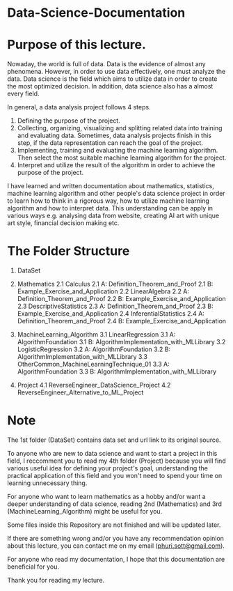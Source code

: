 # Data-Science-Documentation

# Purpose of this lecture.

Nowaday, the world is full of data. Data is the evidence of almost any phenomena. However, in order to use data effectively, one must analyze the data. Data science is the field which aims to utilize data in order to create the most optimized decision. In addition, data science also has a almost every field.

In general, a data analysis project follows 4 steps.
1.	Defining the purpose of the project.
2.	Collecting, organizing, visualizing and splitting related data into training and evaluating data. Sometimes, data analysis projects finish in this step, if the data representation can reach the goal of the project.
3.	Implementing, training and evaluating the machine learning algorithm. Then select the most suitable machine learning algorithm for the project.
4.	Interpret and utilize the result of the algorithm in order to achieve the purpose of the project.

I have learned and written documentation about mathematics, statistics, machine learning algorithm and other people's data science project in order to learn how to think in a rigorous way, how to utilize machine learning algorithm and how to interpret data. This understanding can be apply in various ways e.g. analysing data from website, creating AI art with unique art style, financial decision making etc.

# The Folder Structure

1. DataSet

2. Mathematics
2.1 Calculus
  2.1 A: Definition_Theorem_and_Proof
  2.1 B: Example_Exercise_and_Application
2.2 LinearAlgebra
  2.2 A: Definition_Theorem_and_Proof
  2.2 B: Example_Exercise_and_Application
2.3 DescriptiveStatistics
  2.3 A: Definition_Theorem_and_Proof
  2.3 B: Example_Exercise_and_Application
2.4 InferentialStatistics
  2.4 A: Definition_Theorem_and_Proof
  2.4 B: Example_Exercise_and_Application

3. MachineLearning_Algorithm
3.1 LinearRegression
  3.1 A: AlgorithmFoundation
  3.1 B: AlgorithmImplementation_with_MLLibrary
3.2 LogisticRegression
  3.2 A: AlgorithmFoundation
  3.2 B: AlgorithmImplementation_with_MLLibrary
3.3 OtherCommon_MachineLearningTechnique_01
  3.3 A: AlgorithmFoundation
  3.3 B: AlgorithmImplementation_with_MLLibrary

4. Project
4.1 ReverseEngineer_DataScience_Project
4.2 ReverseEngineer_Alternative_to_ML_Project

# Note

The 1st folder (DataSet) contains data set and url link to its original source.

To anyone who are new to data science and want to start a project in this field, I reccomment you to read my 4th folder (Project) because you will find various useful idea for defining your project's goal, understanding the practical application of this field and you won't need to spend your time on learning unnecessary thing. 

For anyone who want to learn mathematics as a hobby and/or want a deeper understanding of data science, reading 2nd (Mathematics) and 3rd (MachineLearning_Algorithm) might be useful for you.

Some files inside this Repository are not finished and will be updated later.

If there are something wrong and/or you have any recommendation opinion about this lecture, you can contact me on my email (phuri.sott@gmail.com).

For anyone who read my documentation, I hope that this documentation are beneficial for you.

Thank you for reading my lecture.
